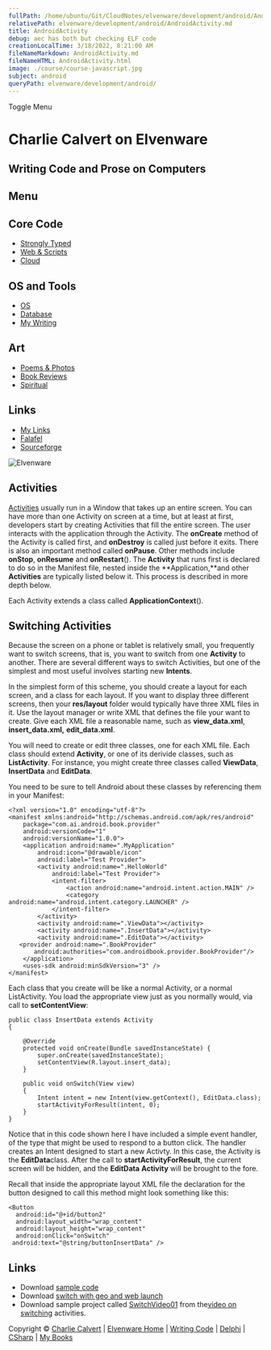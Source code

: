 ```yaml
---
fullPath: /home/ubuntu/Git/CloudNotes/elvenware/development/android/AndroidActivity.md
relativePath: elvenware/development/android/AndroidActivity.md
title: AndroidActivity
debug: aec has both but checking ELF code
creationLocalTime: 3/18/2022, 8:21:00 AM
fileNameMarkdown: AndroidActivity.md
fileNameHTML: AndroidActivity.html
image: ./course/course-javascript.jpg
subject: android
queryPath: elvenware/development/android/
---
```


<!-- toc -->
<!-- tocstop -->

Toggle Menu

Charlie Calvert on Elvenware
============================

Writing Code and Prose on Computers
-----------------------------------

Menu
----

Core Code
---------

-   [Strongly Typed](../index.html)
-   [Web & Scripts](../web/index.html)
-   [Cloud](../cloud/index.shtml)

OS and Tools
------------

-   [OS](../../os/index.html)
-   [Database](../database/index.html)
-   [My Writing](../../books/index.html)

Art
---

-   [Poems & Photos](../../Art/index.html)
-   [Book Reviews](../../books/reading/index.html)
-   [Spiritual](../../spirit/index.html)

Links
-----

-   [My Links](../../links.html)
-   [Falafel](http://www.falafel.com/)
-   [Sourceforge](http://sourceforge.net/projects/elvenware/)

![Elvenware](../../images/elvenwarelogo.png)

Activities
----------

[Activities](http://developer.android.com/reference/android/app/Activity.html#startActivity%28android.content.Intent%29)
usually run in a Window that takes up an entire screen. You can have
more than one Activity on screen at a time, but at least at first,
developers start by creating Activities that fill the entire screen. The
user interacts with the application through the Activity. The
**onCreate** method of the Activity is called first, and **onDestroy**
is called just before it exits. There is also an important method called
**onPause**. Other methods include **onStop**, **onResume** and
**onRestart**(). The **Activity** that runs first is declared to do so
in the Manifest file, nested inside the **Application,**and other
**Activities** are typically listed below it. This process is described
in more depth below.

Each Activity extends a class called **ApplicationContext**().

Switching Activities
--------------------

Because the screen on a phone or tablet is relatively small, you
frequently want to switch screens, that is, you want to switch from one
**Activity** to another. There are several different ways to switch
Activities, but one of the simplest and most useful involves starting
new **Intents**.

In the simplest form of this scheme, you should create a layout for each
screen, and a class for each layout. If you want to display three
different screens, then your **res/layout** folder would typically have
three XML files in it. Use the layout manager or write XML that defines
the file your want to create. Give each XML file a reasonable name, such
as **view\_data.xml**, **insert\_data.xml,** **edit\_data.xml**.

You will need to create or edit three classes, one for each XML file.
Each class should extend **Activity**, or one of its derivide classes,
such as **ListActivity**. For instance, you might create three classes
called **ViewData**, **InsertData** and **EditData**.

You need to be sure to tell Android about these classes by referencing
them in your Manifest:

~~~~ {.code}
<?xml version="1.0" encoding="utf-8"?>
<manifest xmlns:android="http://schemas.android.com/apk/res/android"
    package="com.ai.android.book.provider"
    android:versionCode="1"
    android:versionName="1.0.0">
    <application android:name=".MyApplication"
        android:icon="@drawable/icon"
        android:label="Test Provider">
        <activity android:name=".HelloWorld"
            android:label="Test Provider">
            <intent-filter>
                <action android:name="android.intent.action.MAIN" />
                <category android:name="android.intent.category.LAUNCHER" />
            </intent-filter>
        </activity>
        <activity android:name=".ViewData"></activity>
        <activity android:name=".InsertData"></activity>
        <activity android:name=".EditData"></activity>
   <provider android:name=".BookProvider"
       android:authorities="com.androidbook.provider.BookProvider"/>
    </application>
    <uses-sdk android:minSdkVersion="3" />
</manifest>
~~~~

Each class that you create will be like a normal Activity, or a normal
ListActivity. You load the appropriate view just as you normally would,
via call to **setContentView**:

~~~~ {.code}
public class InsertData extends Activity
{

    @Override
    protected void onCreate(Bundle savedInstanceState) {
        super.onCreate(savedInstanceState);
        setContentView(R.layout.insert_data);
    }

    public void onSwitch(View view)
    {
        Intent intent = new Intent(view.getContext(), EditData.class);
        startActivityForResult(intent, 0);
    }
}
~~~~

Notice that in this code shown here I have included a simple event
handler, of the type that might be used to respond to a button click.
The handler creates an Intent designed to start a new Activty. In this
case, the Activity is the **EditData**class. After the call to
**startActivityForResult**, the current screen will be hidden, and the
**EditData** **Activity** will be brought to the fore.

Recall that inside the appropriate layout XML file the declaration for
the button designed to call this method might look something like this:

~~~~ {.code}
<Button
  android:id="@+id/button2"
  android:layout_width="wrap_content"
  android:layout_height="wrap_content"
  android:onClick="onSwitch"
 android:text="@string/buttonInsertData" />
~~~~

Links
-----

-   Download [sample
    code](../../downloads/Android/SwitchLayoutIntents.zip)
-   Download [switch with geo and web
    launch](../../downloads/Android/InvokeIntents.zip)
-   Download sample project called
    [SwitchVideo01](../../downloads/Android/SwitchVideo01.zip) from
    the[video on switching](http://youtu.be/r31hTfxUmIs) activities.

Copyright © [Charlie Calvert](../../index.html) | [Elvenware
Home](../../index.html) | [Writing Code](../index.html) |
[Delphi](../delphi/index.html) | [CSharp](../csharp/index.html) | [My
Books](../../books/index.html)
